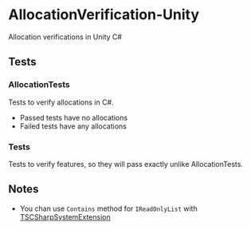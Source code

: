 # AllocationVerification-Unity
Allocation verifications in Unity C#

## Tests
### AllocationTests
Tests to verify allocations in C#.

- Passed tests have no allocations
- Failed tests have any allocations

### Tests
Tests to verify features, so they will pass exactly unlike AllocationTests.

## Notes
- You chan use `Contains` method for `IReadOnlyList` with [TSCSharpSystemExtension](https://github.com/tsgcpp/TSCSharpSystemExtension)
